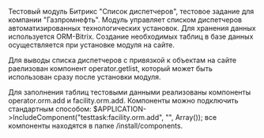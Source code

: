 Тестовый модуль Битрикс "Список диспетчеров", тестовое задание для компании "Газпромнефть".
Модуль управляет списком диспетчеров автоматизированных технологических установок.
Для хранения данных используется ORM-Bitrix. Создание необходимых таблиц в базе данных осуществляется
при установке модуля на сайте.

Для выводы списка диспетчеров с привязкой к объектам на сайте раелизован компонент operator.getlist,
который может быть использован сразу после установки модуля.

Для заполнения таблиц тестовыми данными реализованы компоненты operator.orm.add и facility.orm.add.
Компоненты можно подключить стандартным способом: 
$APPLICATION->IncludeComponent("testtask:facility.orm.add", "", Array());
все компоненты находятся в папке /install/components.